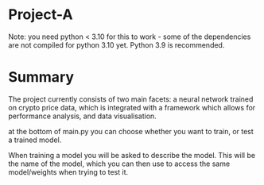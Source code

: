 # Project-A
 
Note: you need python < 3.10 for this to work - some of the dependencies are not compiled for python 3.10 yet.
Python 3.9 is recommended.

# Summary

The project currently consists of two main facets: a neural network trained on crypto price data, which is integrated with a framework which allows for performance analysis, and data visualisation.

at the bottom of main.py you can choose whether you want to train, or test a trained model. 

When training a model you will be asked to describe the model. This will be the name of the model, which you can then use to access the same model/weights when trying to test it.
